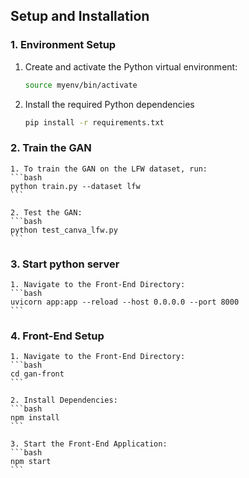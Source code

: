 ## **Setup and Installation**

### **1. Environment Setup**

1. Create and activate the Python virtual environment:

   ```bash
   source myenv/bin/activate
   ```

2. Install the required Python dependencies
   ```bash
   pip install -r requirements.txt
   ```

### **2. Train the GAN**

    1. To train the GAN on the LFW dataset, run:
    ```bash
    python train.py --dataset lfw
    ```

    2. Test the GAN:
    ```bash
    python test_canva_lfw.py
    ```

### **3. Start python server**

    1. Navigate to the Front-End Directory:
    ```bash
    uvicorn app:app --reload --host 0.0.0.0 --port 8000
    ```

### **4. Front-End Setup**

    1. Navigate to the Front-End Directory:
    ```bash
    cd gan-front
    ```

    2. Install Dependencies:
    ```bash
    npm install
    ```

    3. Start the Front-End Application:
    ```bash
    npm start
    ```
